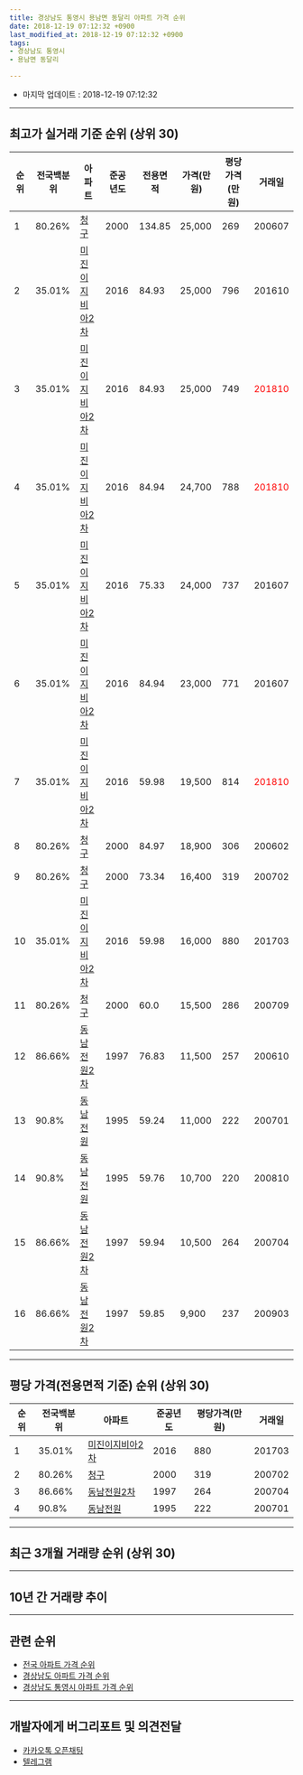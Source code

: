 ```yaml
---
title: 경상남도 통영시 용남면 동달리 아파트 가격 순위
date: 2018-12-19 07:12:32 +0900
last_modified_at: 2018-12-19 07:12:32 +0900
tags:
- 경상남도 통영시
- 용남면 동달리

---
```


* 마지막 업데이트 : 2018-12-19 07:12:32

---

## 최고가 실거래 기준 순위 (상위 30)


|순위|전국백분위|아파트|준공년도|전용면적|가격(만원)|평당가격(만원)|거래일|
|---|---|---|---|---|---|---|---|
|1|80.26%|[청구](https://search.naver.com/search.naver?query=%EA%B2%BD%EC%83%81%EB%82%A8%EB%8F%84+%ED%86%B5%EC%98%81%EC%8B%9C+%EC%9A%A9%EB%82%A8%EB%A9%B4+%EB%8F%99%EB%8B%AC%EB%A6%AC+%EC%B2%AD%EA%B5%AC)|2000|134.85|25,000|269|200607|
|2|35.01%|[미진이지비아2차](https://search.naver.com/search.naver?query=%EA%B2%BD%EC%83%81%EB%82%A8%EB%8F%84+%ED%86%B5%EC%98%81%EC%8B%9C+%EC%9A%A9%EB%82%A8%EB%A9%B4+%EB%8F%99%EB%8B%AC%EB%A6%AC+%EB%AF%B8%EC%A7%84%EC%9D%B4%EC%A7%80%EB%B9%84%EC%95%842%EC%B0%A8)|2016|84.93|25,000|796|201610|
|3|35.01%|[미진이지비아2차](https://search.naver.com/search.naver?query=%EA%B2%BD%EC%83%81%EB%82%A8%EB%8F%84+%ED%86%B5%EC%98%81%EC%8B%9C+%EC%9A%A9%EB%82%A8%EB%A9%B4+%EB%8F%99%EB%8B%AC%EB%A6%AC+%EB%AF%B8%EC%A7%84%EC%9D%B4%EC%A7%80%EB%B9%84%EC%95%842%EC%B0%A8)|2016|84.93|25,000|749|<span style="color:red">201810</span>|
|4|35.01%|[미진이지비아2차](https://search.naver.com/search.naver?query=%EA%B2%BD%EC%83%81%EB%82%A8%EB%8F%84+%ED%86%B5%EC%98%81%EC%8B%9C+%EC%9A%A9%EB%82%A8%EB%A9%B4+%EB%8F%99%EB%8B%AC%EB%A6%AC+%EB%AF%B8%EC%A7%84%EC%9D%B4%EC%A7%80%EB%B9%84%EC%95%842%EC%B0%A8)|2016|84.94|24,700|788|<span style="color:red">201810</span>|
|5|35.01%|[미진이지비아2차](https://search.naver.com/search.naver?query=%EA%B2%BD%EC%83%81%EB%82%A8%EB%8F%84+%ED%86%B5%EC%98%81%EC%8B%9C+%EC%9A%A9%EB%82%A8%EB%A9%B4+%EB%8F%99%EB%8B%AC%EB%A6%AC+%EB%AF%B8%EC%A7%84%EC%9D%B4%EC%A7%80%EB%B9%84%EC%95%842%EC%B0%A8)|2016|75.33|24,000|737|201607|
|6|35.01%|[미진이지비아2차](https://search.naver.com/search.naver?query=%EA%B2%BD%EC%83%81%EB%82%A8%EB%8F%84+%ED%86%B5%EC%98%81%EC%8B%9C+%EC%9A%A9%EB%82%A8%EB%A9%B4+%EB%8F%99%EB%8B%AC%EB%A6%AC+%EB%AF%B8%EC%A7%84%EC%9D%B4%EC%A7%80%EB%B9%84%EC%95%842%EC%B0%A8)|2016|84.94|23,000|771|201607|
|7|35.01%|[미진이지비아2차](https://search.naver.com/search.naver?query=%EA%B2%BD%EC%83%81%EB%82%A8%EB%8F%84+%ED%86%B5%EC%98%81%EC%8B%9C+%EC%9A%A9%EB%82%A8%EB%A9%B4+%EB%8F%99%EB%8B%AC%EB%A6%AC+%EB%AF%B8%EC%A7%84%EC%9D%B4%EC%A7%80%EB%B9%84%EC%95%842%EC%B0%A8)|2016|59.98|19,500|814|<span style="color:red">201810</span>|
|8|80.26%|[청구](https://search.naver.com/search.naver?query=%EA%B2%BD%EC%83%81%EB%82%A8%EB%8F%84+%ED%86%B5%EC%98%81%EC%8B%9C+%EC%9A%A9%EB%82%A8%EB%A9%B4+%EB%8F%99%EB%8B%AC%EB%A6%AC+%EC%B2%AD%EA%B5%AC)|2000|84.97|18,900|306|200602|
|9|80.26%|[청구](https://search.naver.com/search.naver?query=%EA%B2%BD%EC%83%81%EB%82%A8%EB%8F%84+%ED%86%B5%EC%98%81%EC%8B%9C+%EC%9A%A9%EB%82%A8%EB%A9%B4+%EB%8F%99%EB%8B%AC%EB%A6%AC+%EC%B2%AD%EA%B5%AC)|2000|73.34|16,400|319|200702|
|10|35.01%|[미진이지비아2차](https://search.naver.com/search.naver?query=%EA%B2%BD%EC%83%81%EB%82%A8%EB%8F%84+%ED%86%B5%EC%98%81%EC%8B%9C+%EC%9A%A9%EB%82%A8%EB%A9%B4+%EB%8F%99%EB%8B%AC%EB%A6%AC+%EB%AF%B8%EC%A7%84%EC%9D%B4%EC%A7%80%EB%B9%84%EC%95%842%EC%B0%A8)|2016|59.98|16,000|880|201703|
|11|80.26%|[청구](https://search.naver.com/search.naver?query=%EA%B2%BD%EC%83%81%EB%82%A8%EB%8F%84+%ED%86%B5%EC%98%81%EC%8B%9C+%EC%9A%A9%EB%82%A8%EB%A9%B4+%EB%8F%99%EB%8B%AC%EB%A6%AC+%EC%B2%AD%EA%B5%AC)|2000|60.0|15,500|286|200709|
|12|86.66%|[동남전원2차](https://search.naver.com/search.naver?query=%EA%B2%BD%EC%83%81%EB%82%A8%EB%8F%84+%ED%86%B5%EC%98%81%EC%8B%9C+%EC%9A%A9%EB%82%A8%EB%A9%B4+%EB%8F%99%EB%8B%AC%EB%A6%AC+%EB%8F%99%EB%82%A8%EC%A0%84%EC%9B%902%EC%B0%A8)|1997|76.83|11,500|257|200610|
|13|90.8%|[동남전원](https://search.naver.com/search.naver?query=%EA%B2%BD%EC%83%81%EB%82%A8%EB%8F%84+%ED%86%B5%EC%98%81%EC%8B%9C+%EC%9A%A9%EB%82%A8%EB%A9%B4+%EB%8F%99%EB%8B%AC%EB%A6%AC+%EB%8F%99%EB%82%A8%EC%A0%84%EC%9B%90)|1995|59.24|11,000|222|200701|
|14|90.8%|[동남전원](https://search.naver.com/search.naver?query=%EA%B2%BD%EC%83%81%EB%82%A8%EB%8F%84+%ED%86%B5%EC%98%81%EC%8B%9C+%EC%9A%A9%EB%82%A8%EB%A9%B4+%EB%8F%99%EB%8B%AC%EB%A6%AC+%EB%8F%99%EB%82%A8%EC%A0%84%EC%9B%90)|1995|59.76|10,700|220|200810|
|15|86.66%|[동남전원2차](https://search.naver.com/search.naver?query=%EA%B2%BD%EC%83%81%EB%82%A8%EB%8F%84+%ED%86%B5%EC%98%81%EC%8B%9C+%EC%9A%A9%EB%82%A8%EB%A9%B4+%EB%8F%99%EB%8B%AC%EB%A6%AC+%EB%8F%99%EB%82%A8%EC%A0%84%EC%9B%902%EC%B0%A8)|1997|59.94|10,500|264|200704|
|16|86.66%|[동남전원2차](https://search.naver.com/search.naver?query=%EA%B2%BD%EC%83%81%EB%82%A8%EB%8F%84+%ED%86%B5%EC%98%81%EC%8B%9C+%EC%9A%A9%EB%82%A8%EB%A9%B4+%EB%8F%99%EB%8B%AC%EB%A6%AC+%EB%8F%99%EB%82%A8%EC%A0%84%EC%9B%902%EC%B0%A8)|1997|59.85|9,900|237|200903|


---

## 평당 가격(전용면적 기준) 순위 (상위 30)


|순위|전국백분위|아파트|준공년도|평당가격(만원)|거래일|
|---|---|---|---|---|---|
|1|35.01%|[미진이지비아2차](https://search.naver.com/search.naver?query=%EA%B2%BD%EC%83%81%EB%82%A8%EB%8F%84+%ED%86%B5%EC%98%81%EC%8B%9C+%EC%9A%A9%EB%82%A8%EB%A9%B4+%EB%8F%99%EB%8B%AC%EB%A6%AC+%EB%AF%B8%EC%A7%84%EC%9D%B4%EC%A7%80%EB%B9%84%EC%95%842%EC%B0%A8)|2016|880|201703|
|2|80.26%|[청구](https://search.naver.com/search.naver?query=%EA%B2%BD%EC%83%81%EB%82%A8%EB%8F%84+%ED%86%B5%EC%98%81%EC%8B%9C+%EC%9A%A9%EB%82%A8%EB%A9%B4+%EB%8F%99%EB%8B%AC%EB%A6%AC+%EC%B2%AD%EA%B5%AC)|2000|319|200702|
|3|86.66%|[동남전원2차](https://search.naver.com/search.naver?query=%EA%B2%BD%EC%83%81%EB%82%A8%EB%8F%84+%ED%86%B5%EC%98%81%EC%8B%9C+%EC%9A%A9%EB%82%A8%EB%A9%B4+%EB%8F%99%EB%8B%AC%EB%A6%AC+%EB%8F%99%EB%82%A8%EC%A0%84%EC%9B%902%EC%B0%A8)|1997|264|200704|
|4|90.8%|[동남전원](https://search.naver.com/search.naver?query=%EA%B2%BD%EC%83%81%EB%82%A8%EB%8F%84+%ED%86%B5%EC%98%81%EC%8B%9C+%EC%9A%A9%EB%82%A8%EB%A9%B4+%EB%8F%99%EB%8B%AC%EB%A6%AC+%EB%8F%99%EB%82%A8%EC%A0%84%EC%9B%90)|1995|222|200701|


---

## 최근 3개월 거래량 순위 (상위 30)


<div style="width:100%;">
    <canvas id="deal_count_ranking" height="250"></canvas>
</div>


<script>
new Chart(document.getElementById("deal_count_ranking"), {
    type: 'horizontalBar',
    data: {
        labels: ['미진이지비아2차', '청구', '동남전원', '동남전원2차'],
        datasets: [{
            label: '실거래 수',
            data: [11, 5, 2, 2],
            borderColor: "rgba(255, 0, 128, 1)",
            backgroundColor: "rgba(255, 0, 128, 0.5)",
            fill: false,
        }]
    },
    options: {
        responsive: true,
        title: {
            display: true,
            text: '최근 3개월 거래량 순위'
        },
        tooltips: {
            mode: 'index',
            intersect: false,
            callbacks: {
                title: function(tooltipItems, data) {
                    return "실거래 수:";
                },
                label: function(tooltipItem, data) {
                    return data.labels[tooltipItem.index] + ": " + tooltipItem.xLabel;
                }
            }
        },
        hover: {
            mode: 'nearest',
            intersect: true
        },
        scales: {
            xAxes: [{
                display: true,
                scaleLabel: {
                    display: true,
                    labelString: '실거래 수'
                },
                ticks: {
                    suggestedMin: 0,
                }
            }],
            yAxes: [{
                display: true,
                ticks: {
                    autoSkip: false,
                    callback: function(value, index, values) {
                        if (value.length > 15)
                            return value.substr(0, 13) + "...";
                        else
                            return value;
                    }
                },
                scaleLabel: {
                    display: false,
                }
            }]
        }
    }
});

</script>


---

## 10년 간 거래량 추이


<div style="width:100%;">
    <canvas id="deal_progress" height="250"></canvas>
</div>

<script>
new Chart(document.getElementById("deal_progress"), {
    type: 'line',
    data: {
        labels: ['200812','200901','200902','200903','200904','200905','200906','200907','200908','200909','200910','200911','200912','201001','201002','201003','201004','201005','201006','201007','201008','201009','201010','201011','201012','201101','201102','201103','201104','201105','201106','201107','201108','201109','201110','201111','201112','201201','201202','201203','201204','201205','201206','201207','201208','201209','201210','201211','201212','201301','201302','201303','201304','201305','201306','201307','201308','201309','201310','201311','201312','201401','201402','201403','201404','201405','201406','201407','201408','201409','201410','201411','201412','201501','201502','201503','201504','201505','201506','201507','201508','201509','201510','201511','201512','201601','201602','201603','201604','201605','201606','201607','201608','201609','201610','201611','201612','201701','201702','201703','201704','201705','201706','201707','201708','201709','201710','201711','201712','201801','201802','201803','201804','201805','201806','201807','201808','201809','201810','201811','201812'],
        datasets: [{
            label: '실거래 수',
            pointRadius: 1,
            data: [5, 2, 3, 11, 4, 5, 9, 4, 0, 4, 10, 4, 4, 9, 6, 10, 7, 8, 13, 7, 10, 8, 8, 6, 6, 11, 8, 4, 9, 11, 6, 5, 6, 4, 11, 5, 13, 2, 7, 0, 8, 4, 5, 6, 3, 4, 7, 5, 1, 6, 4, 4, 5, 6, 9, 7, 5, 1, 4, 5, 1, 9, 9, 7, 6, 8, 3, 6, 6, 7, 5, 9, 4, 6, 4, 9, 4, 5, 10, 5, 5, 3, 3, 8, 4, 7, 6, 11, 3, 5, 6, 28, 14, 9, 7, 10, 6, 3, 6, 5, 0, 4, 3, 8, 5, 5, 2, 4, 7, 7, 2, 6, 7, 6, 5, 4, 10, 4, 13, 6, 1],
            borderColor: "rgba(255, 201, 14, 1)",
            backgroundColor: "rgba(255, 201, 14, 0.5)",
            fill: true,
        }]
    },
    options: {
        responsive: true,
        title: {
            display: true,
            text: '10년간 거래량 추이'
        },
        tooltips: {
            mode: 'index',
            intersect: false,
        },
        hover: {
            mode: 'nearest',
            intersect: true
        },
        scales: {
            xAxes: [{
                display: true,
                scaleLabel: {
                    display: true,
                    labelString: '년/월'
                }
            }],
            yAxes: [{
                display: true,
                ticks: {
                    suggestedMin: 0,
                },
                scaleLabel: {
                    display: true,
                    labelString: '실거래 수'
                }
            }]
        }
    }
});

</script>


---

## 관련 순위

- [전국 아파트 가격 순위](https://inasie.github.io/apt-ranking/전국)
- [경상남도 아파트 가격 순위](https://inasie.github.io/apt-ranking/경상남도)
- [경상남도 통영시 아파트 가격 순위](https://inasie.github.io/apt-ranking/경상남도-통영시)


---

## 개발자에게 버그리포트 및 의견전달

- [카카오톡 오픈채팅](https://open.kakao.com/o/gLJUAP4)
- [텔레그램](https://t.me/inasie)

